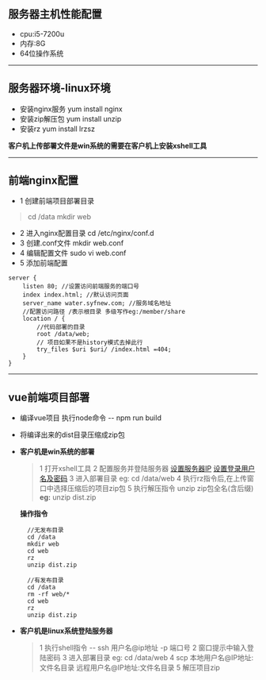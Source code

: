 ## 服务器主机性能配置
- cpu:i5-7200u
- 内存:8G
- 64位操作系统

---

## 服务器环境-linux环境
- 安装nginx服务            yum install nginx
- 安装zip解压包            yum install unzip
- 安装rz		          yum install lrzsz

**客户机上传部署文件是win系统的需要在客户机上安装xshell工具**

---

## 前端nginx配置
- 1 创建前端项目部署目录 
 > cd /data
 > mkdir web
- 2 进入nginx配置目录 	cd /etc/nginx/conf.d
- 3 创建.conf文件    	mkdir web.conf
- 4 编辑配置文件			sudo vi web.conf
- 5 添加前端配置			
```
server {
    listen 80; //设置访问前端服务的端口号
    index index.html; //默认访问页面
    server_name water.syfnew.com; //服务域名地址
    //配置访问路径 /表示根目录 多级写作eg:/member/share
    location / {
        //代码部署的目录
        root /data/web;
        // 项目如果不是history模式去掉此行
        try_files $uri $uri/ /index.html =404;
    }
}
```
---

## vue前端项目部署

- 编译vue项目  执行node命令   -- npm run build 
- 将编译出来的dist目录压缩成zip包
- **客户机是win系统的部署**
  > 1 打开xshell工具
  > 2 配置服务并登陆服务器 [设置服务器IP](https://code.aliyun.com/lucio/doc-img/raw/e2d4e2edefa4655041a0d5cc11df7faed02e781b/release-doc-img/%E9%85%8D%E7%BD%AE%E6%9C%8D%E5%8A%A1%E5%9C%B0%E5%9D%80.png)  [设置登录用户名及密码](https://code.aliyun.com/lucio/doc-img/raw/e2d4e2edefa4655041a0d5cc11df7faed02e781b/release-doc-img/%E8%AE%BE%E7%BD%AE%E7%94%A8%E6%88%B7%E5%90%8D%E5%8F%8A%E5%AF%86%E7%A0%81.png) 
  > 3 进入部署目录 eg: cd /data/web
  > 4 执行rz指令后,在上传窗口中选择压缩后的项目zip包
  > 5 执行解压指令 unzip zip包全名(含后缀) **eg:** unzip dist.zip

  **操作指令**

  ```
    //无发布目录
    cd /data
    mkdir web
    cd web
    rz
    unzip dist.zip

    //有发布目录
    cd /data
    rm -rf web/*
    cd web
    rz
    unzip dist.zip
  ```

- **客户机是linux系统登陆服务器**
  
  > 1 执行shell指令 -- ssh 用户名@ip地址 -p 端口号
  > 2 窗口提示中输入登陆密码
  > 3 进入部署目录 eg: cd /data/web
  > 4 scp 本地用户名@IP地址:文件名目录  远程用户名@IP地址:文件名目录
  > 5 解压项目zip


